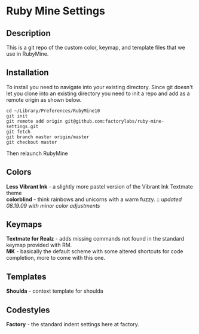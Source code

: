 Ruby Mine Settings
=================

Description
-----------
  This is a git repo of the custom color, keymap, and template files that we use in RubyMine.
  
Installation
------------
  To install you need to navigate into your existing directory. Since git doesn't let you clone into an existing directory you need to init a repo and add as a remote origin as shown below.

    cd ~/Library/Preferences/RubyMine10
    git init
    git remote add origin git@github.com:factorylabs/ruby-mine-settings.git
    git fetch
    git branch master origin/master
    git checkout master

Then relaunch RubyMine


Colors
------
  **Less Vibrant Ink** - a slightly more pastel version of the Vibrant Ink Textmate theme  
  **colorblind** - think rainbows and unicorns with a warm fuzzy. :: *updated 08.19.09 with minor color adjustments*
  
Keymaps
-------
  **Textmate for Realz** - adds missing commands not found in the standard keymap provided with RM.  
  **MK** - basically the default scheme with some altered shortcuts for code completion, more to come with this one.
  
Templates
---------
  **Shoulda** - context template for shoulda
  
Codestyles
----------
  **Factory** - the standard indent settings here at factory.